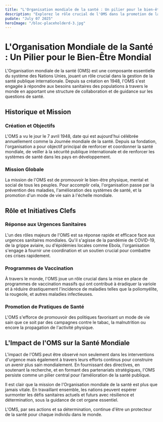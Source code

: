 ```yaml
---
title: "L'Organisation mondiale de la santé : Un pilier pour le bien-être mondial"
description: "Explorez le rôle crucial de l'OMS dans la promotion de la santé publique à l'échelle mondiale."
pudate: "July 07 2025"
heroImage: "/bloc-placeholderd-3.jpg"
---
```


# L'Organisation Mondiale de la Santé : Un Pilier pour le Bien-Être Mondial

L'Organisation mondiale de la santé (OMS) est une composante essentielle du système des Nations Unies, jouant un rôle crucial dans la gestion de la santé publique internationale. Depuis sa création en 1948, l'OMS s'est engagée à répondre aux besoins sanitaires des populations à travers le monde en apportant une structure de collaboration et de guidance sur les questions de santé.

## Historique et Mission

### Création et Objectifs
L'OMS a vu le jour le 7 avril 1948, date qui est aujourd'hui célébrée annuellement comme la Journée mondiale de la santé. Depuis sa fondation, l'organisation a pour objectif principal de renforcer et coordonner la santé mondiale, de veiller à la sécurité publique internationale et de renforcer les systèmes de santé dans les pays en développement.

### Mission Globale
La mission de l'OMS est de promouvoir le bien-être physique, mental et social de tous les peuples. Pour accomplir cela, l'organisation passe par la prévention des maladies, l'amélioration des systèmes de santé, et la promotion d'un mode de vie sain à l'échelle mondiale.

## Rôle et Initiatives Clefs

### Réponse aux Urgences Sanitaires
L'un des rôles majeurs de l'OMS est sa réponse rapide et efficace face aux urgences sanitaires mondiales. Qu'il s'agisse de la pandémie de COVID-19, de la grippe aviaire, ou d'épidémies locales comme Ebola, l'organisation s'engage à fournir une coordination et un soutien crucial pour combattre ces crises rapidement.

### Programmes de Vaccination
À travers le monde, l'OMS joue un rôle crucial dans la mise en place de programmes de vaccination massifs qui ont contribué à éradiquer la variole et à réduire drastiquement l'incidence de maladies telles que la poliomyélite, la rougeole, et autres maladies infectieuses.

### Promotion de Pratiques de Santé
L'OMS s'efforce de promouvoir des politiques favorisant un mode de vie sain que ce soit par des campagnes contre le tabac, la malnutrition ou encore la propagation de l'activité physique.

## L'Impact de l'OMS sur la Santé Mondiale

L'impact de l'OMS peut être observé non seulement dans les interventions d'urgence mais également à travers leurs efforts continus pour construire un avenir plus sain mondialement. En fournissant des directives, en soutenant la recherche, et en formant des partenariats stratégiques, l'OMS persiste comme un pilier central pour l’amélioration de la santé publique.

Il est clair que la mission de l'Organisation mondiale de la santé est plus que jamais vitale. En travaillant ensemble, les nations peuvent espérer surmonter les défis sanitaires actuels et futurs avec résilience et détermination, sous la guidance de cet organe essentiel. 

L'OMS, par ses actions et sa détermination, continue d'être un protecteur de la santé pour chaque individu dans le monde.